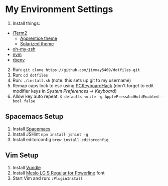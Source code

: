 My Environment Settings
=======================

1. Install things:
  - [iTerm2](http://iterm2.com/)
    - [Apprentice theme](https://github.com/romainl/iterm2-colorschemes)
    - [Solarized theme](http://ethanschoonover.com/solarized)
  - [oh-my-zsh](https://github.com/robbyrussell/oh-my-zsh)
  - [nvm](https://github.com/creationix/nvm)
  - [rbenv](https://github.com/sstephenson/rbenv)
2. Run: `git clone https://github.com/jimmay5469/dotfiles.git`
3. Run: `cd dotfiles`
4. Run: `./install.sh` (note: this sets up git to my username)
5. Remap caps lock to esc using [PCKeyboardHack](https://pqrs.org/macosx/keyremap4macbook/pckeyboardhack.html.en) (don't forget to edit modifier keys in _System Preferences_ -> _Keyboard_)
6. Allow key auto repeat: `$ defaults write -g ApplePressAndHoldEnabled -bool false`

Spacemacs Setup
---------------
1. Install [Spacemacs](https://github.com/syl20bnr/spacemacs)
2. Install JSHint `npm install jshint -g`
2. Install editorconfig `brew install editorconfig`

Vim Setup
---------
1. Install [Vundle](https://github.com/gmarik/Vundle.vim)
2. Install [Meslo LG S Regular for Powerline](https://github.com/Lokaltog/powerline-fonts/blob/master/Meslo/Meslo%20LG%20S%20Regular%20for%20Powerline.otf) font
3. Start Vim and run: `:PluginInstall`
